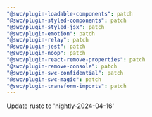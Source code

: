 ```yaml
---
"@swc/plugin-loadable-components": patch
"@swc/plugin-styled-components": patch
"@swc/plugin-styled-jsx": patch
"@swc/plugin-emotion": patch
"@swc/plugin-relay": patch
"@swc/plugin-jest": patch
"@swc/plugin-noop": patch
"@swc/plugin-react-remove-properties": patch
"@swc/plugin-remove-console": patch
"@swc/plugin-swc-confidential": patch
"@swc/plugin-swc-magic": patch
"@swc/plugin-transform-imports": patch
---
```


Update rustc to 'nightly-2024-04-16'
